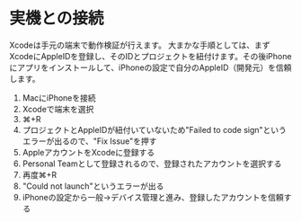 # 実機との接続

Xcodeは手元の端末で動作検証が行えます。
大まかな手順としては、まずXcodeにAppleIDを登録し、そのIDとプロジェクトを紐付けます。その後iPhoneにアプリをインストールして、iPhoneの設定で自分のAppleID（開発元）を信頼します。

1. MacにiPhoneを接続
1. Xcodeで端末を選択
1. ⌘+R
1. プロジェクトとAppleIDが紐付いていないため"Failed to code sign"というエラーが出るので、"Fix Issue"を押す
1. AppleアカウントをXcodeに登録する
1. Personal Teamとして登録されるので、登録されたアカウントを選択する
1. 再度⌘+R
1. "Could not launch"というエラーが出る
1. iPhoneの設定から一般→デバイス管理と進み、登録したアカウントを信頼する
